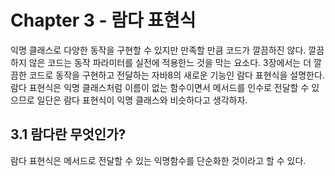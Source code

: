 # Chapter 3 - 람다 표현식    
익명 클래스로 다양한 동작을 구현할 수 있지만 만족할 만큼 코드가 깔끔하진 않다. 깔끔하지 않은 코드는 동작 파라미터를 실전에 적용한느 것을 막는 요소다. 3장에서는 더 깔끔한 코드로 동작을 구현하고 전달하는 자바8의 새로운 기능인 람다 표현식을 설명한다. 람다 표현식은 익명 클래스처럼 이름이 없는 함수이면서 메서드를 인수로 전달할 수 있으므로 일단은 람다 표현식이 익명 클래스와 비슷하다고 생각하자.

## 3.1 람다란 무엇인가?   
람다 표현식은 메서드로 전달할 수 있는 익명함수를 단순화한 것이라고 할 수 있다.
